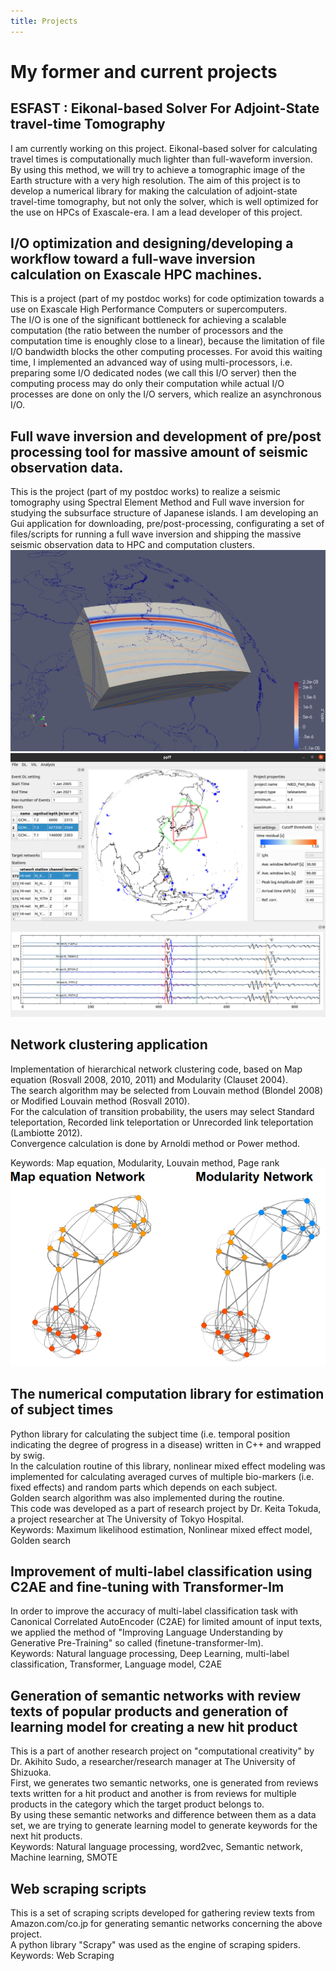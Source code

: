 ```yaml
---
title: Projects
---
```



# My former and current projects


## ESFAST : Eikonal-based Solver For Adjoint-State travel-time Tomography
I am currently working on this project. Eikonal-based solver for calculating travel times is computationally much lighter than full-waveform inversion.
By using this method, we will try to achieve a tomographic image of the Earth structure with a very high resolution.
The aim of this project is to develop a numerical library for making the calculation of adjoint-state travel-time tomography, but not only the solver, which is well optimized for the use on HPCs of Exascale-era.
I am a lead developer of this project.


## I/O optimization and designing/developing a workflow toward a full-wave inversion calculation on Exascale HPC machines.
This is a project (part of my postdoc works) for code optimization towards a use on Exascale High Performance Computers or supercomputers.  
The I/O is one of the significant bottleneck for achieving a scalable computation (the ratio between the number of processors and the computation time is enoughly close to a linear),
because the limitation of file I/O bandwidth blocks the other computing processes.
For avoid this waiting time, I implemented an advanced way of using multi-processors, i.e. preparing some I/O dedicated nodes (we call this I/O server) then the computing process may do only their computation while actual I/O processes are done on only the I/O servers, which realize an asynchronous I/O.

## Full wave inversion and development of pre/post processing tool for massive amount of seismic observation data.
This is the project (part of my postdoc works) to realize a seismic tomography using Spectral Element Method and Full wave inversion for studying the subsurface structure of Japanese islands.
I am developing an Gui application for downloading, pre/post-processing, configurating a set of files/scripts for running a full wave inversion and shipping the massive seismic observation data to HPC and computation clusters.
![img](/images/img_for_cheese.png)
![img](/images/ppff.png)

## Network clustering application
Implementation of hierarchical network clustering code, based on Map equation (Rosvall 2008, 2010, 2011) and Modularity (Clauset 2004).  
The search algorithm may be selected from Louvain method (Blondel 2008) or Modified Louvain method (Rosvall 2010).  
For the calculation of transition probability, the users may select Standard teleportation, Recorded link teleportation or Unrecorded link teleportation (Lambiotte 2012).  
Convergence calculation is done by Arnoldi method or Power method.  

Keywords: Map equation, Modularity, Louvain method, Page rank
![img](/images/clustering.png)
 
## The numerical computation library for estimation of subject times
Python library for calculating the subject time (i.e. temporal position indicating the degree of progress in a disease) written in C++ and wrapped by swig.  
In the calculation routine of this library, nonlinear mixed effect modeling was implemented for calculating averaged curves of multiple bio-markers (i.e. fixed effects) and random parts which depends on each subject.  
Golden search algorithm was also implemented during the routine.  
This code was developed as a part of research project by Dr. Keita Tokuda, a project researcher at The University of Tokyo Hospital.  
Keywords: Maximum likelihood estimation, Nonlinear mixed effect model, Golden search
<!-- ![img](/images/sreft.png) -->

## Improvement of multi-label classification using C2AE and fine-tuning with Transformer-lm
In order to improve the accuracy of multi-label classification task with Canonical Correlated AutoEncoder (C2AE) for limited amount of input texts, we applied the method of "Improving Language Understanding by Generative Pre-Training" so called (finetune-transformer-lm).  
Keywords: Natural language processing, Deep Learning, multi-label classification, Transformer, Language model, C2AE

## Generation of semantic networks with review texts of popular products and generation of learning model for creating a new hit product
This is a part of another research project on "computational creativity" by Dr. Akihito Sudo, a researcher/research manager at The University of Shizuoka.  
First, we generates two semantic networks, one is generated from reviews texts written for a hit product and another is from reviews for multiple products in the category which the target product belongs to.  
By using these semantic networks and difference between them as a data set, we are trying to generate learning model to generate keywords for the next hit products.  
Keywords: Natural language processing, word2vec, Semantic network, Machine learning, SMOTE

## Web scraping scripts
This is a set of scraping scripts developed for gathering review texts from Amazon.com/co.jp for generating semantic networks concerning the above project.  
A python library "Scrapy" was used as the engine of scraping spiders.  
Keywords: Web Scraping
